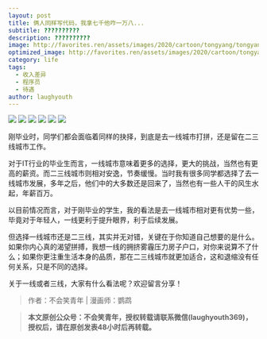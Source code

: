 ```yaml
---
layout: post
title: 俩人同样写代码，我拿七千他咋一万八...
subtitle: ??????????
description: ??????????
image: http://favorites.ren/assets/images/2020/cartoon/tongyang/tongyang00.jpg
optimized_image: http://favorites.ren/assets/images/2020/cartoon/tongyang/tongyang00.jpg
category: life
tags:
  - 收入差异
  - 程序员
  - 待遇
author: laughyouth
---
```


![](http://favorites.ren/assets/images/2020/cartoon/tongyang/tongyang01.jpg)
![](http://favorites.ren/assets/images/2020/cartoon/tongyang/tongyang02.jpg)
![](http://favorites.ren/assets/images/2020/cartoon/tongyang/tongyang03.jpg)
![](http://favorites.ren/assets/images/2020/cartoon/tongyang/tongyang04.jpg)
![](http://favorites.ren/assets/images/2020/cartoon/tongyang/tongyang05.jpg)
![](http://favorites.ren/assets/images/2020/cartoon/tongyang/tongyang06.jpg)

刚毕业时，同学们都会面临着同样的抉择，到底是去一线城市打拼，还是留在二三线城市工作。
 
对于IT行业的毕业生而言，一线城市意味着更多的选择，更大的挑战，当然也有更高的薪资。而二三线城市则相对安逸，节奏缓慢。当时我有很多同学都选择了去一线城市发展，多年之后，他们中的大多数还是回来了，当然也有一些人干的风生水起，年薪百万。
 
以目前情况而言，对于刚毕业的学生，我的看法是去一线城市相对更有优势一些，毕竟对于年轻人，一线更利于提升眼界，利于后续发展。
 
但选择一线城市还是二三线，其实并无对错，关键在于你知道自己想要的是什么。如果你内心真的渴望拼搏，我想一线的拥挤雾霾压力房子户口，对你来说算不了什么；如果你更注重生活本身的品质，那在二三线城市就更加适合，这和退缩没有任何关系，只是不同的选择。
 
关于一线或者三线，大家有什么看法呢？欢迎留言分享！

>作者：不会笑青年 | 漫画师：鹦鹉

>**本文原创公众号：不会笑青年，授权转载请联系微信(laughyouth369)，授权后，请在原创发表48小时后再转载。**


